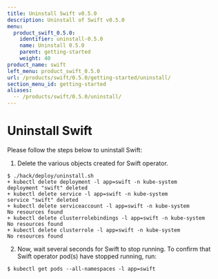 ```yaml
---
title: Uninstall Swift v0.5.0
description: Uninstall of Swift v0.5.0
menu:
  product_swift_0.5.0:
    identifier: uninstall-0.5.0
    name: Uninstall 0.5.0
    parent: getting-started
    weight: 40
product_name: swift
left_menu: product_swift_0.5.0
url: /products/swift/0.5.0/getting-started/uninstall/
section_menu_id: getting-started
aliases:
  -- /products/swift/0.5.0/uninstall/
---
```


# Uninstall Swift
Please follow the steps below to uninstall Swift:

1. Delete the various objects created for Swift operator.
```console
$ ./hack/deploy/uninstall.sh
+ kubectl delete deployment -l app=swift -n kube-system
deployment "swift" deleted
+ kubectl delete service -l app=swift -n kube-system
service "swift" deleted
+ kubectl delete serviceaccount -l app=swift -n kube-system
No resources found
+ kubectl delete clusterrolebindings -l app=swift -n kube-system
No resources found
+ kubectl delete clusterrole -l app=swift -n kube-system
No resources found
```

2. Now, wait several seconds for Swift to stop running. To confirm that Swift operator pod(s) have stopped running, run:
```console
$ kubectl get pods --all-namespaces -l app=swift
```
